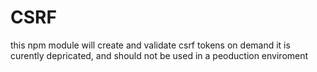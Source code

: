 # CSRF
this npm module will create and validate csrf tokens on demand
it is curently depricated, and should not be used in a peoduction enviroment
